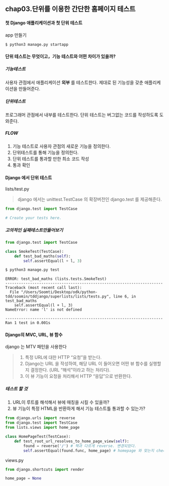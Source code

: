 ## chap03.단위를 이용한 간단한 홈페이지 테스트

#### 첫 Django 애플리케이션과 첫 단위 테스트

app 만들기

```python
$ python3 manage.py startapp
```



#### 단위 테스트는 무엇이고，기능 테스트와 어떤 차이가 있을까?

##### 기능테스트

사용자 관점에서 애플리케이션 __외부__ 를 테스트한다. 제대로 된 기능성을 갖춘 애플리케이션을 만들어준다.

##### 단위테스트

프로그래머 관점에서 내부를 테스트한다. 단위 테스트는 버그없는 코드를 작성하도록 도와준다.

##### FLOW

1. 기능 테스트로 사용자 관점의 새로운 기능을 정의한다.
2. 단위테스트를 통해 기능을 정의한다.
3. 단위 테스트를 통과할 만한 최소 코드 작성 
4. 통과 확인



#### Django 에서 단위 테스트

lists/test.py

> django 에서는 unittest.TestCase 의 확장버전인 django.test 를 제공해준다.

```python
from django.test import TestCase

# Create your tests here.

```



##### 고의적인 실패테스트만들어보기

```python
from django.test import TestCase

class SmokeTest(TestCase):
    def test_bad_maths(self): 
    	self.assertEqual(l + l, 3)
```

```python
$ python3 manage.py test
```

```
ERROR: test_bad_maths (lists.tests.SmokeTest)
----------------------------------------------------------------------
Traceback (most recent call last):
  File "/Users/Soomti/Desktop/odk/python-tdd/soomin/tddjango/superlists/lists/tests.py", line 6, in test_bad_maths
    self.assertEqual(l + l, 3)
NameError: name 'l' is not defined

----------------------------------------------------------------------
Ran 1 test in 0.001s

```





#### Django의 MVC, URL, 뷰 함수

django 는 MTV 패턴을 사용한다

> 1. 특정 URL에 대한 HTTP “요청”을 받는다.
> 2.  Django는 URL 을 작성하여, 해당 URL 이 들어오면  어떤 뷰 함수를 실행할지 결정한다. (URL “해석”이라고 하는 처리다). 
> 3. 이 뷰 기능이 요청을 처리해서 HTTP “응답”으로 반환한다. 



##### 테스트 할 것

1. URL이 루트를 해석해서 뷰에 매칭을 시킬 수 있을까?
2. 뷰 기능이 특정 HTML을 반환하게 해서 기능 테스트틀 통과할 수 있는가?

```python
from django.urls import reverse
from django.test import TestCase
from lists.views import home_page

class HomePageTest(TestCase):
    def test_root_url_resolves_to_home_page_view(self): 
        found = reverse('/') # 책과 다르게 reverse. 변경되었다.
        self.assertEqual(found.func, home_page) # homepage 와 맞는지 check
```



views.py

```python
from django.shortcuts import render

home_page = None
```

